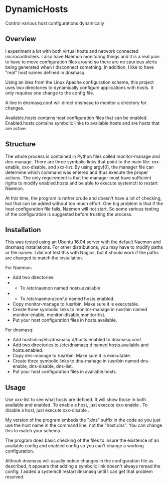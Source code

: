 # DynamicHosts
Control various host configurations dynamically

## Overview ##
I experiment a lot with both virtual hosts and network connected microcontrollers. I also have 
Naemon monitoring things and it is a real pain to have to move configuration files around so
there are no spurious alerts being generated when I disconnect something. In addition, I like to have
"real" host names defined in dnsmasq.

Using an idea from the Linux Apache configuration scheme, this project uses two directories to
dynamically configure applications with hosts. It only requires one change to the config file.

A line in dnsmasq.conf will direct dnsmasq to monitor a directory for changes.

Available.hosts contains host configuration files that can be enabled. Enabled.hosts contains
symbolic links to available.hosts and are hosts that are active.


## Structure ##
The whole process is contained in Python files called monitor-manage and dns-manage. There are three symbolic links
that point to the main file: xxx-enable, xxx-disable, and xxx-list. By using argv[0], the manager file can determine which
command was entered and thus execute the proper actions. The only requirement is that the manager must
have sufficient rights to modify enabled.hosts and be able to execute systemctl to restart Naemon.

At this time, the program is rather crude and doesn't have a lot of checking, but that can be added
without too much effort. One big problem is that if the host configuration file fails, Naemon will not
start. So some serious testing of the configuration is suggested before trusting the process.

## Installation ##
This was tested using an Ubuntu 16.04 server with the default Naemon and dnsmasq installations. For other
distributions, you may have to modify paths or file names. I did not test this with Nagios, but
it should work if the paths are changed to match the installation.

For Naemon:
* Add two directories:
* *  To /etc/naemon named hosts.available
* *  To /etc/naemon/conf.d named hosts.enabled.
* Copy monitor-manage to /usr/bin. Make sure it is executable.
* Create three symbolic links to monitor-manage in /usr/bin named monitor-enable, monitor-disable,monitor-list.
* Put your host configuration files in hosts.available.

For dnsmasq:
* Add hostsdir=/etc/dnsmasq.d/hosts.enabled to dnsmasq.conf.
* Add two directories to /etc/dnsmasq.d named hosts.available and hosts.enabled.
* Copy dns-manage to /usr/bin. Make sure it is executable.
* Create three symbolic links to dns-manage in /usr/bin named dns-enable, dns-disable, dns-list.
* Put your host configuration files in available.hosts.

## Usage ##
Use xxx-list to see what hosts are defined. It will show those in both available and enabled.
To enable a host, just execute xxx-enable <hostname>. 
To disable a host, just execute xxx-disable <hostname>.

My version of the program embeds the ".dns" suffix in the code so you just use the host name
in the command line, not the "host.dns". You can change this to match your schema.

The program does basic checking of the files to insure the existence of an available config
and enabled  config so you can't change a working configuration.

Althouh dnsmasq will usually notice changes in the configuration file as described, it appears that adding a symbolic link doesn't always reread the config. I added a systemctl restart dnsmasq until I can get that problem resolved.
